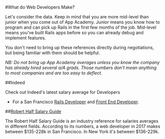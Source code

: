 #What do Web Developers Make?

Let's consider the data. Keep in mind that you are more mid-level than junior when you come out of App Academy. Junior means you know how to program and can pick up Rails in the first few months of the job. Mid-level means you've built Rails apps before so you can already debug and implement features.    

You don't need to bring up these references directly during
negotiations, but being familiar with them should be helpful.    

*NB: Do not bring up App Academy averages unless you know the company has already
hired several a/A grads. Those numbers don't mean anything to most companies and
are too easy to deflect.*


##Indeed

 Check out Indeed's latest salary average for Developers    
  * For a San Francisco [Rails Developer][sf-rails] and [Front End Developer][sf-front-end].

##[Robert Half Salary Guide](https://www.roberthalf.com/salary-guide)

The Robert Half Salary Guide is an industry reference for salaries
averages in different fields. According to its numbers, a web developer
in 2017 makes between $135-228k in San Francisco. In New York it's between $136-229k.

[sf-rails]: http://www.indeed.com/salary?q1=junior+rails+developer&l1=san+francisco
[sf-front-end]: http://www.indeed.com/salary?q1=junior+front+end+developer&l1=san+francisco
